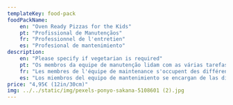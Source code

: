```yaml
---
templateKey: food-pack
foodPackName:
    en: "Oven Ready Pizzas for the Kids"
    pt: "Profissional de Manutençãos"
    fr: "Professionnel de l'entretien"
    es: "Profesional de mantenimiento"
description: 
    en: "Please specify if vegetarian is required"
    pt: "Os membros da equipe de manutenção lidam com as várias tarefas envolvidas na manutenção da propriedade, como limpeza de piscinas, reparos elétricos básicos, pintura e qualquer outro trabalho prático semelhante."
    fr: "Les membres de l'équipe de maintenance s'occupent des différentes tâches liées à l'entretien de la propriété telles que le nettoyage de la piscine, les réparations électriques de base, la peinture et tout autre travail pratique similaire."
    es: "Los miembros del equipo de mantenimiento se encargan de las diversas tareas involucradas en el mantenimiento de la propiedad, como la limpieza de la piscina, arreglos eléctricos básicos, pintura y cualquier otro trabajo práctico similar."
price: "4,95€ (12in/30cm)"
img: ../../static/img/pexels-ponyo-sakana-5108601 (2).jpg
---
```


